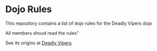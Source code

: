 Dojo Rules
==========

This repository contains a list of dojo rules for the Deadly Vipers dojo

All members shoud read the rules"

See its origins at [Deadly Vipers](http://github.com/deadlyvipers).
